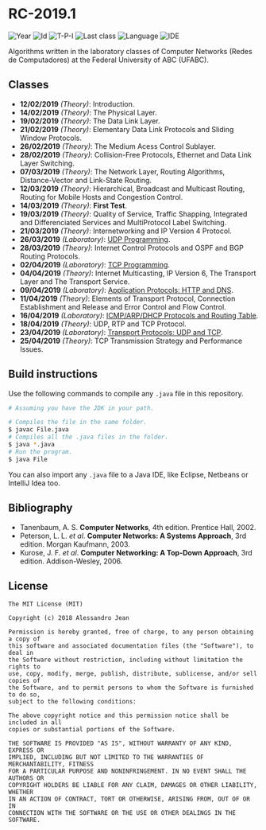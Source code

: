 # RC-2019.1
![Year][year] ![Id][id] ![T-P-I][tpi] ![Last class][last-class]
![Language][language] ![IDE][ide]

Algorithms written in the laboratory classes of Computer Networks
(Redes de Computadores) at the Federal University of ABC (UFABC).

[year]: https://img.shields.io/badge/year-2019.1-blue.svg?style=flat-square
[id]: https://img.shields.io/badge/id-MCTA022--13-yellowgreen.svg?style=flat-square
[tpi]: https://img.shields.io/badge/T--P--I-3--1--4-lightgrey.svg?style=flat-square
[last-class]: https://img.shields.io/badge/last_class-2019.04.23-green.svg?style=flat-square
[language]: https://img.shields.io/badge/language-Java-yellow.svg?style=flat-square
[ide]: https://img.shields.io/badge/IDE-VSCode-orange.svg?style=flat-square

## Classes

- **12/02/2019** *(Theory)*: Introduction.
- **14/02/2019** *(Theory)*: The Physical Layer.
- **19/02/2019** *(Theory)*: The Data Link Layer.
- **21/02/2019** *(Theory)*: Elementary Data Link Protocols
      and Sliding Window Protocols.
- **26/02/2019** *(Theory)*: The Medium Acess Control Sublayer.
- **28/02/2019** *(Theory)*: Collision-Free Protocols,
      Ethernet and Data Link Layer Switching.
- **07/03/2019** *(Theory)*: The Network Layer, Routing Algorithms,
      Distance-Vector and Link-State Routing.
- **12/03/2019** *(Theory)*: Hierarchical, Broadcast and Multicast Routing,
      Routing for Mobile Hosts and Congestion Control.
- **14/03/2019** *(Theory)*: **First Test**.
- **19/03/2019** *(Theory)*: Quality of Service, Traffic Shapping,
      Integrated and Differenciated Services and MultiProtocol Label Switching.
- **21/03/2019** *(Theory)*: Internetworking and IP Version 4 Protocol.
- **26/03/2019** *(Laboratory)*: [UDP Programming].
- **28/03/2019** *(Theory)*: Internet Control Protocols and OSPF and BGP
      Routing Protocols.
- **02/04/2019** *(Laboratory)*: [TCP Programming].
- **04/04/2019** *(Theory)*: Internet Multicasting, IP Version 6, The
      Transport Layer and The Transport Service.
- **09/04/2019** *(Laboratory)*: [Application Protocols: HTTP and DNS].
- **11/04/2019** *(Theory)*: Elements of Transport Protocol,
      Connection Establishment and Release and Error Control and Flow Control.
- **16/04/2019** *(Laboratory)*: [ICMP/ARP/DHCP Protocols and Routing Table].
- **18/04/2019** *(Theory)*: UDP, RTP and TCP Protocol.
- **23/04/2019** *(Laboratory)*: [Transport Protocols: UDP and TCP].
- **25/04/2019** *(Theory)*: TCP Transmission Strategy and Performance Issues.

[UDP Programming]: laboratory/2019.03.26/
[TCP Programming]: laboratory/2019.04.02/
[Application Protocols: HTTP and DNS]: laboratory/2019.04.09/
[ICMP/ARP/DHCP Protocols and Routing Table]: laboratory/2019.04.16/
[Transport Protocols: UDP and TCP]: laboratory/2019.04.23/

## Build instructions

Use the following commands to compile any `.java` file in this repository.

```bash
# Assuming you have the JDK in your path.

# Compiles the file in the same folder.
$ javac File.java
# Compiles all the .java files in the folder.
$ java *.java
# Run the program.
$ java File
```

You can also import any `.java` file to a Java IDE, like Eclipse, Netbeans
or IntelliJ Idea too.

## Bibliography

- Tanenbaum, A. S. **Computer Networks**, 4th edition. 
  Prentice Hall, 2002.
- Peterson, L. L. *et al*. **Computer Networks: A Systems Approach**, 3rd edition.
  Morgan Kaufmann, 2003.
- Kurose, J. F. *et al*. **Computer Networking: A Top-Down Approach**, 3rd edition.
  Addison-Wesley, 2006.

## License

    The MIT License (MIT)

    Copyright (c) 2018 Alessandro Jean

    Permission is hereby granted, free of charge, to any person obtaining a copy of
    this software and associated documentation files (the "Software"), to deal in
    the Software without restriction, including without limitation the rights to
    use, copy, modify, merge, publish, distribute, sublicense, and/or sell copies of
    the Software, and to permit persons to whom the Software is furnished to do so,
    subject to the following conditions:
    
    The above copyright notice and this permission notice shall be included in all
    copies or substantial portions of the Software.

    THE SOFTWARE IS PROVIDED "AS IS", WITHOUT WARRANTY OF ANY KIND, EXPRESS OR
    IMPLIED, INCLUDING BUT NOT LIMITED TO THE WARRANTIES OF MERCHANTABILITY, FITNESS
    FOR A PARTICULAR PURPOSE AND NONINFRINGEMENT. IN NO EVENT SHALL THE AUTHORS OR
    COPYRIGHT HOLDERS BE LIABLE FOR ANY CLAIM, DAMAGES OR OTHER LIABILITY, WHETHER
    IN AN ACTION OF CONTRACT, TORT OR OTHERWISE, ARISING FROM, OUT OF OR IN
    CONNECTION WITH THE SOFTWARE OR THE USE OR OTHER DEALINGS IN THE SOFTWARE.
